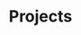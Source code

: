 ---
layout:          projects
title:           Projects
show_collection: projects
featured:        true
sidebar:         true
order:           6
description: >
  Ongoing Projects. 
hide_description: true
---